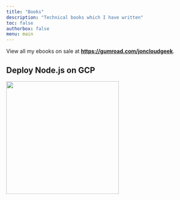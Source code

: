 ```yaml
---
title: "Books"
description: "Technical books which I have written"
toc: false
authorbox: false
menu: main
---
```


View all my ebooks on sale at **https://gumroad.com/joncloudgeek**.

## Deploy Node.js on GCP

<a href="https://gumroad.com/l/yfSTq" target="_blank">
  <img src="/img/book-deploy-nodejs-gcp.png" width="300">
</a>

<script src="https://gumroad.com/js/gumroad.js"></script>
